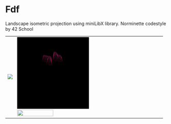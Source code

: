 # Fdf
Landscape isometric projection using miniLibX library. Norminette codestyle by 42 School
<div>
    <table border="0" cellpadding="10">
      <tr>
          <td>
                <img src="gifs/mars_square.gif"/>
          </td>
          <td>
              <div>
                  <img src="gifs/heart_square.gif" width=50% height=50%/>
              </div>
              <div>
                  <img src="gifs/t1_square.gif" width=50% height=50%/>
              </div>
          </td>
        </tr>
    </table>
</div>

